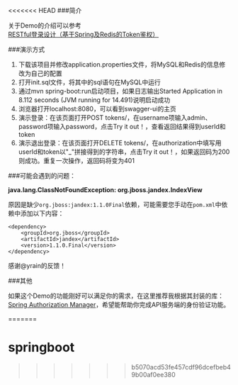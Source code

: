 <<<<<<< HEAD
###简介

关于Demo的介绍可以参考[RESTful登录设计（基于Spring及Redis的Token鉴权）][1]

###演示方式

 1. 下载该项目并修改application.properties文件，将MySQL和Redis的信息修改为自己的配置
 2. 打开init.sql文件，将其中的sql语句在MySQL中运行
 3. 通过mvn spring-boot:run启动项目，如果日志输出Started Application in 8.112 seconds (JVM running for 14.491)说明启动成功
 4. 浏览器打开localhost:8080，可以看到swagger-ui的主页
 5. 演示登录：在该页面打开POST tokens/，在username项输入admin、password项输入password，点击Try it out！，查看返回结果得到userId和token
 6. 演示退出登录：在该页面打开DELETE tokens/，在authorization中填写用userId和token以"_"拼接得到的字符串，点击Try it out！，如果返回码为200则成功。重复一次操作，返回码将变为401

###可能会遇到的问题：

**java.lang.ClassNotFoundException: org.jboss.jandex.IndexView**

原因是缺少`org.jboss:jandex:1.1.0Final`依赖，可能需要您手动在`pom.xml`中依赖中添加以下内容：

```
<dependency>
    <groupId>org.jboss</groupId>
    <artifactId>jandex</artifactId>
    <version>1.1.0.Final</version>
</dependency>
```

感谢@yrain的反馈！

###其他

如果这个Demo的功能刚好可以满足你的需求，在这里推荐我根据其封装的库：[Spring Authorization Manager][2]，希望能帮助你完成API服务端的身份验证功能。

[1]:http://www.scienjus.com/restful-token-authorization/
[2]:https://github.com/ScienJus/spring-authorization-manager
=======
# springboot
>>>>>>> b5070acd53fe457cdf96dcefbeb49b00af0ee380
